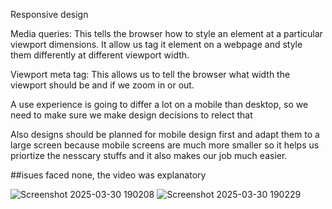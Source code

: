 Responsive design

Media queries: This tells the browser how to style an element at a particular viewport dimensions. It allow us tag it element on a webpage and style them differently at different viewport width.

Viewport meta tag: This allows us to tell the browser what width the viewport should be and if we zoom in or out.

A use experience is going to differ a lot on a mobile than desktop, so we need to make sure we make design decisions to relect that

Also designs should be planned for mobile design first and adapt them to a large screen because mobile screens are much more smaller so it helps us priortize the nesscary stuffs and it also makes our job much easier.

##isues faced
none, the video was explanatory

![Screenshot 2025-03-30 190208](https://github.com/user-attachments/assets/0fb56ba3-8346-45f3-b294-cd3c4246945a)
![Screenshot 2025-03-30 190229](https://github.com/user-attachments/assets/47c1abcd-86a2-4eb4-8b49-de54fb815abc)
